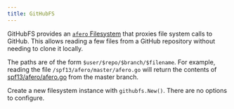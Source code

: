 ```yaml
---
title: GitHubFS
---
```


GitHubFS provides an [`afero` Filesystem](https://godoc.org/github.com/spf13/afero#Fs) that proxies
file system calls to GitHub. This allows reading a few files from a GitHub repository without
needing to clone it locally.

The paths are of the form `$user/$repo/$branch/$filename`. For example, reading the file
`/spf13/afero/master/afero.go` will return the contents of
[spf13/afero/afero.go](https://github.com/spf13/afero/blob/master/afero.go) from the master branch.

Create a new filesystem instance with `githubfs.New()`. There are no options to configure.
